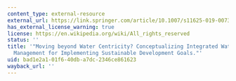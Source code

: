 ```yaml
---
content_type: external-resource
external_url: https://link.springer.com/article/10.1007/s11625-019-00733-5
has_external_license_warning: true
license: https://en.wikipedia.org/wiki/All_rights_reserved
status: ''
title: '"Moving beyond Water Centricity? Conceptualizing Integrated Water Resources
  Management for Implementing Sustainable Development Goals."'
uid: bad1e2a1-01f6-40db-a7dc-2346ce861623
wayback_url: ''
---
```

